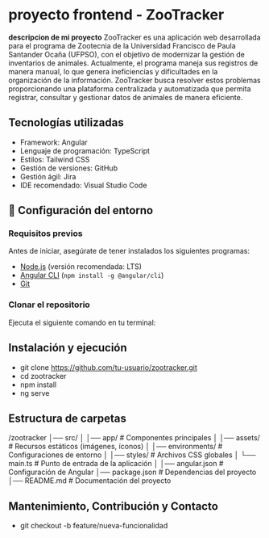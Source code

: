 # proyecto frontend - ZooTracker

**descripcion de mi proyecto** ZooTracker es una aplicación web desarrollada para el programa de Zootecnia de la Universidad Francisco de Paula Santander Ocaña (UFPSO), con el objetivo de modernizar la gestión de inventarios de animales. Actualmente, el programa maneja sus registros de manera manual, lo que genera ineficiencias y dificultades en la organización de la información. ZooTracker busca resolver estos problemas proporcionando una plataforma centralizada y automatizada que permita registrar, consultar y gestionar datos de animales de manera eficiente.

## Tecnologías utilizadas
- Framework: Angular
- Lenguaje de programación: TypeScript
- Estilos: Tailwind CSS
- Gestión de versiones: GitHub
- Gestión ágil: Jira
- IDE recomendado: Visual Studio Code

## 🔧 Configuración del entorno  

###  Requisitos previos  
Antes de iniciar, asegúrate de tener instalados los siguientes programas:  

- [Node.js](https://nodejs.org/) (versión recomendada: LTS)  
- [Angular CLI](https://angular.io/cli) (`npm install -g @angular/cli`)  
- [Git](https://git-scm.com/)  

###  Clonar el repositorio  
Ejecuta el siguiente comando en tu terminal: 


## Instalación y ejecución
- git clone https://github.com/tu-usuario/zootracker.git
- cd zootracker
- npm install
- ng serve

## Estructura de carpetas

/zootracker
│── src/
│   │── app/                   # Componentes principales
│   │── assets/                # Recursos estáticos (imágenes, íconos)
│   │── environments/          # Configuraciones de entorno
│   │── styles/                # Archivos CSS globales
│   └── main.ts                # Punto de entrada de la aplicación
│
│── angular.json               # Configuración de Angular
│── package.json               # Dependencias del proyecto
│── README.md                  # Documentación del proyecto

## Mantenimiento, Contribución y Contacto
- git checkout -b feature/nueva-funcionalidad

